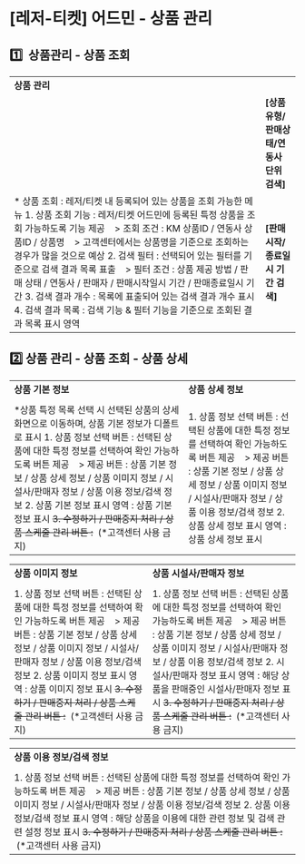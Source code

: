 # [레저-티켓] 어드민 - 상품 관리

**1️⃣  상품관리 - 상품 조회**
---------------------

|  |  |
| --- | --- |
| **상품 관리** | |
|  | **[상품유형/판매상태/연동사 단위 검색]** |
| \* 상품 조회 : 레저/티켓 내 등록되어 있는 상품을 조회 가능한 메뉴  1. 상품 조회 기능 : 레저/티켓 어드민에 등록된 특정 상품을 조회 가능하도록 기능 제공    > 조회 조건 : KM 상품ID / 연동사 상품ID / 상품명    > 고객센터에서는 상품명을 기준으로 조회하는 경우가 많을 것으로 예상  2. 검색 필터 : 선택되어 있는 필터를 기준으로 검색 결과 목록 표출    > 필터 조건 : 상품 제공 방법 / 판매 상태 / 연동사 / 판매자 / 판매시작일시 기간 / 판매종료일시 기간  3. 검색 결과 개수 : 목록에 표출되어 있는 검색 결과 개수 표시  4. 검색 결과 목록 : 검색 기능 & 필터 기능을 기준으로 조회된 결과 목록 표시 영역 | **[판매시작/종료일시 기간 검색]** |

**2️⃣** **상품 관리 - 상품 조회 - 상품 상세**
---------------------------------

|  |  |
| --- | --- |
| **상품 기본 정보** | **상품 상세 정보** |
|  |  |
| \*상품 특정 목록 선택 시 선택된 상품의 상세 화면으로 이동하며, 상품 기본 정보가 디폴트로 표시  1. 상품 정보 선택 버튼 : 선택된 상품에 대한 특정 정보를 선택하여 확인 가능하도록 버튼 제공    > 제공 버튼 : 상품 기본 정보 / 상품 상세 정보 / 상품 이미지 정보 / 시설사/판매자 정보 / 상품 이용 정보/검색 정보  2. 상품 기본 정보 표시 영역 : 상품 기본 정보 표시  ~~3. 수정하기 / 판매중지 처리 / 상품 스케줄 관리 버튼 :~~  (\*고객센터 사용 금지) | 1. 상품 정보 선택 버튼 : 선택된 상품에 대한 특정 정보를 선택하여 확인 가능하도록 버튼 제공    > 제공 버튼 : 상품 기본 정보 / 상품 상세 정보 / 상품 이미지 정보 / 시설사/판매자 정보 / 상품 이용 정보/검색 정보  2. 상품 상세 정보 표시 영역 : 상품 상세 정보 표시 |

|  |  |
| --- | --- |
| **상품 이미지 정보** | **상품 시설사/판매자 정보** |
|  |  |
| 1. 상품 정보 선택 버튼 : 선택된 상품에 대한 특정 정보를 선택하여 확인 가능하도록 버튼 제공    > 제공 버튼 : 상품 기본 정보 / 상품 상세 정보 / 상품 이미지 정보 / 시설사/판매자 정보 / 상품 이용 정보/검색 정보  2. 상품 이미지 정보 표시 영역 : 상품 이미지 정보 표시  ~~3. 수정하기 / 판매중지 처리 / 상품 스케줄 관리 버튼 :~~  (\*고객센터 사용 금지) | 1. 상품 정보 선택 버튼 : 선택된 상품에 대한 특정 정보를 선택하여 확인 가능하도록 버튼 제공    > 제공 버튼 : 상품 기본 정보 / 상품 상세 정보 / 상품 이미지 정보 / 시설사/판매자 정보 / 상품 이용 정보/검색 정보  2. 시설사/판매자 정보 표시 영역 : 해당 상품을 판매중인 시설사/판매자 정보 표시  ~~3. 수정하기 / 판매중지 처리 / 상품 스케줄 관리 버튼 :~~  (\*고객센터 사용 금지) |

|  |
| --- |
| **상품 이용 정보/검색 정보** |
|  |
| 1. 상품 정보 선택 버튼 : 선택된 상품에 대한 특정 정보를 선택하여 확인 가능하도록 버튼 제공    > 제공 버튼 : 상품 기본 정보 / 상품 상세 정보 / 상품 이미지 정보 / 시설사/판매자 정보 / 상품 이용 정보/검색 정보  2. 상품 이용 정보/검색 정보 표시 영역 : 해당 상품을 이용에 대한 관련 정보 및 검색 관련 설정 정보 표시  ~~3. 수정하기 / 판매중지 처리 / 상품 스케줄 관리 버튼 :~~  (\*고객센터 사용 금지) |
